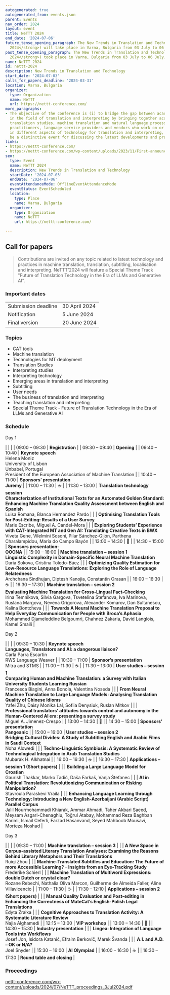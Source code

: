 ```yaml
---
autogenerated: true
autogenerated_from: events.json
parent: Events
nav_order: 2024
layout: event
title: NeTTT 2024
end_date: '2024-07-06'
future_tense_opening_paragraph: The New Trends in Translation and Technology (<strong>NeTTT
  2024</strong>) will take place in Varna, Bulgaria from 03 July to 06 July, 2024.
past_tense_opening_paragraph: The New Trends in Translation and Technology (<strong>NeTTT
  2024</strong>) took place in Varna, Bulgaria from 03 July to 06 July, 2024.
name: NeTTT 2024
id: nettt-2024
description: New Trends in Translation and Technology
start_date: '2024-07-03'
calls_for_papers_deadline: '2024-03-31'
location: Varna, Bulgaria
organizer:
  type: Organization
  name: NeTTT
  url: https://nettt-conference.com/
more_paragraphs:
- The objective of the conference is (i) to bridge the gap between academia and industry
  in the field of translation and interpreting by bringing together academics in linguistics,
  translation studies, machine translation and natural language processing, developers,
  practitioners, language service providers and vendors who work on or are interested
  in different aspects of technology for translation and interpreting, and (ii) to
  be a distinctive event for discussing the latest developments and practices.
links:
- https://nettt-conference.com/
- https://nettt-conference.com/wp-content/uploads/2023/11/First-announcement-NETTT2024.pdf
seo:
  type: Event
  name: NeTTT 2024
  description: New Trends in Translation and Technology
  startDate: '2024-07-03'
  endDate: '2024-07-06'
  eventAttendanceMode: OfflineEventAttendanceMode
  eventStatus: EventScheduled
  location:
    type: Place
    name: Varna, Bulgaria
  organizer:
    type: Organization
    name: NeTTT
    url: https://nettt-conference.com/

---
```

## Call for papers

> Contributions are invited on any topic related to latest technology and practices in machine translation, translation, subtitling, localisation and interpreting.
> NeTTT’2024 will feature a Special Theme Track "Future of Translation Technology in the Era of LLMs and Generative AI".

### Important dates

|     |     |
| --- | --- |
| Submission deadline | 30 April 2024 |
| Notification | 5 June 2024 |
| Final version | 20 June 2024 |


### Topics

- CAT tools
- Machine translation
- Technologies for MT deployment
- Translation Studies
- Interpreting studies
- Interpreting technology
- Emerging areas in translation and interpreting
- Subtitling
- User needs
- The business of translation and interpreting
- Teaching translation and interpreting
- Special Theme Track - Future of Translation Technology in the Era of LLMs and Generative AI


### Schedule


Day 1

|     |     |
| 09:00 – 09:30 | **Registration** |
| 09:30 – 09:40 | **Opening** |
| 09:40 – 10:40 | **Keynote speech** <br>Helena Moniz <br>University of Lisbon <br>Unbabel, Portugal <br>President of the European Association of Machine Translation |
| 10:40 – 11:00 | **Sponsors’ presentation** <br>**Juremy** |
| 11:00 – 11:30 | ☕️ |
| 11:30 – 13:00 | **Translation technology session** <br>**Characterization of Institutional Texts for an Automated Golden Standard: Enhancing Machine Translation Quality Assessment between English and Spanish** <br>Luisa Romana, Blanca Hernandez Pardo |
|     | **Optimising Translation Tools for Post-Editing: Results of a User Survey** <br>Marie Escribe, Miguel A. Candel-Mora |
|     | **Exploring Students’ Experience with CAT-Integrated MT and Gen AI: Translating Creative Texts in BWX** <br>Viveta Gene, Vilelmini Sosoni, Pilar Sánchez-Gijón, Parthena Charalampidou, María do Campo Bayón |
| 13:00 – 14:30 | 🍴 |
| 14:30 – 15:00 | **Sponsors presentation:** <br>**OOONA** |
| 15:00 – 16:00 | **Machine translation – session 1** <br>**Linguistic Complexity in Domain-Specific Neural Machine Translation** <br>Daria Sokova, Cristina Toledo-Báez |
|     | **Optimizing Quality Estimation for Low-Resource Language Translations: Exploring the Role of Language Relatedness** <br>Archchana Sindhujan, Diptesh Kanojia, Constantin Orasan |
| 16:00 – 16:30 | ☕️ |
| 16:30 – 17:30 | **Machine translation – session 2** <br>**Evaluating Machine Translation for Cross-Lingual Fact-Checking** <br>Irina Temnikova, Silvia Gargova, Tsvetelina Stefanova, Iva Marinova, Ruslana Margova, Nevena Grigorova, Alexander Komarov, Dan Sultanescu, Kalina Bontcheva |
|     | **Towards A Neural Machine Translation Proposal to Help Everyday Communication for People with Broca’s Aphasia** <br>Mohammed Djameleddine Belgoumri, Chahnez Zakaria, David Langlois, Kamel Smaili |


Day 2

|     |     |
| 09:30 – 10:30 | **Keynote speech** <br>**Languages, Translators and AI: a dangerous liaison?** <br>Carla Parra Escartin <br>RWS Language Weaver |
| 10:30 – 11:00 | **Sponsor’s presentation** <br>Mitra and STMS |
| 11:00 – 11:30 | ☕️ |
| 11:30 – 13:00 | **User studies – session 1** <br>**Comparing Human and Machine Translation: a Survey with Italian University Students Learning Russian** <br>Francesca Biagini, Anna Bonola, Valentina Noseda |
|     | **From Neural Machine Translation to Large Language Models: Analysing Translation Quality of Chinese Idioms** <br>Yafei Zhu, Daisy Monika Lal, Sofiia Denysiuk, Ruslan Mitkov |
|     | **Professional translators’ attitudes towards control and autonomy in the Human-Centered AI era: presenting a survey study** <br>Miguel A. Jimenez-Crespo |
| 13:00 – 14:30 | 🍴 |
| 14:30 – 15:00 | **Sponsors’ presentation** <br>**Pangeanic** |
| 15:00 – 16:00 | **User studies – session 2** <br>**Bridging Cultural Divides: A Study of Subtitling English and Arabic Films in Saudi Context** <br>Noha Alowedi |
|     | **Techno-Linguistic Symbiosis: A Systematic Review of Technological Integration in Arab Translation Studies** <br>Mubarak H. Alkhatnai |
| 16:00 – 16:30 | ☕️ |
| 16:30 – 17:30 | **Applications – session 1 (Short papers)** |
|     | **Building a Large Language Model for Croatian** <br>Gaurish Thakkar, Marko Tadić, Daša Farkaš, Vanja Štefanec |
|     | **AI in Political Translation: Revolutionizing Communication or Risking Manipulation?** <br>Stavroula Paraskevi Vraila |
|     | **Enhancing Language Learning through Technology: Introducing a New English-Azerbaijani (Arabic Script) Parallel Corpus** <br>Jalil Nourmohammadi Khiarak, Ammar Ahmadi, Taher Akbari Saeed, Meysam Asgari-Chenaghlu, Toğrul Atabay, Mohammad Reza Baghban Karimi, Ismail Ceferli, Farzad Hasanvand, Seyed Mahboob Mousavi, Morteza Noshad |


Day 3

|     |     |
| 09:30 – 11:00 | **Machine translation – session 3** |
|     | **A New Space in Corpus-assisted Literary Translation Analyses: Examining the Reasons Behind Literary Metaphors and Their Translations** <br>Ruiqi Zhou |
|     | **Machine-Translated Subtitles and Education: The Future of more Accessible Learning? – Insights from an Eye-Tracking Study** <br>Frederike Schierl |
|     | **Machine Translation of Multiword Expressions: double Dutch or crystal clear?** <br>Rozane Rebechi, Nathalia Oliva Marcon, Guilherme de Almeida Faller, Aline Villavicencio |
| 11:00 – 11:30 | ☕️ |
| 11:30 – 12:10 | **Applications – session 2 (Short papers)** |
|     | **Manual Quality Evaluation and Post-editing in Enhancing the Correctness of MateCat’s English-Polish Legal Translations** <br>Edyta Źrałka |
|     | **Cognitive Approaches to Translation Activity: A Systematic Literature Review** <br>Najia Alghamedi |
| 12:15 – 13:00 | **VIP workshop** |
| 13:00 – 14:30 | 🍴 |
| 14:30 – 15:30 | **Industry presentation** |
|     | **Lingea: Integration of Language Tools into Workflows** <br>Josef Jon, Isidora Katanić, Efraim Berkovič, Marek Švanda |
|     | **A.I. and A.D. – OK or N/A?** <br>Joel Snyder |
| 15:30 – 16:00 | **AI Olympiad** |
| 16:00 – 16:30 | ☕️ |
| 16:30 – 17:30 | **Round table and closing** |


### Proceedings

[nettt-conference.com/wp-content/uploads/2024/07/NeTTT_proceedings_3Jul2024.pdf](https://nettt-conference.com/wp-content/uploads/2024/07/NeTTT_proceedings_3Jul2024.pdf)
